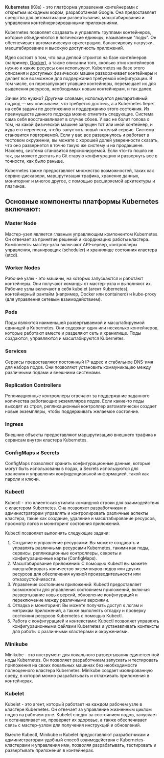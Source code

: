 **Kubernetes** (K8s) - это платформа управления контейнерами с открытым исходным кодом, разработанная Google. Она предоставляет средства для автоматизации развертывания, масштабирования и управления контейнеризированными приложениями.

Kubernetes позволяет создавать и управлять группами контейнеров, которые объединяются в логические единицы, называемые "поды". Он обеспечивает автоматическую оркестрацию, балансировку нагрузки, масштабирование и высокую доступность приложений.

Идея состоят в том, что ваш деплой строится на базе контейнеров (например, [Docker](https://eax.me/docker/)), а также описании того, сколько этих контейнеров нужно и какие ресурсы они используют. Kubernetes на базе этого описания и доступных физических машин разворачивает контейнеры и делает все возможное для поддержания требуемой конфигурации. В том числе, он перезапускает упавшие контейнеры, перемещает их для выделения ресурсов, необходимых новым контейнерам, и так далее.

Зачем это нужно? Другими словами, используется декларативный подход — мы описываем, _что_ требуется достичь, а а Kubernetes берет на себя задачи по достижению и поддержанию этого состояния. Из преимуществ данного подхода можно отметить следующие. Система сама себя восстанавливает в случае сбоев. У вас не болит голова о том, на какой физической машине запущен тот или иной контейнер, и куда его перенести, чтобы запустить новый тяжелый сервис. Система становится повторяемой. Если у вас все развернулось и работает в тестовом окружении, вы можете с хорошей долей уверенности сказать, что оно развернется в точно такую же систему и на продакшене. Наконец, система становится версионируемой. Если что-то пошло не так, вы можете достать из Git старую конфигурацию и развернуть все в точности, как было раньше.

Kubernetes также предоставляет множество возможностей, таких как сервис-дискавери, маршрутизация трафика, хранение данных, мониторинг и многое другое, с помощью расширяемой архитектуры и плагинов.

## Основные компоненты платформы Kubernetes включают:

### Master Node

Мастер-узел является главным управляющим компонентом Kubernetes. Он отвечает за принятие решений и координацию работы кластера. Компоненты мастер-узла включают API-сервер, контроллеры управления, планировщик (scheduler) и хранилище состояния кластера (etcd).

### Worker Nodes

Рабочие узлы - это машины, на которых запускаются и работают контейнеры. Они получают команды от мастер-узла и выполняют их. Рабочие узлы включают в себя kubelet (агент Kubernetes), контейнерный рантайм (например, Docker или containerd) и kube-proxy (для управления сетевым взаимодействием).

### Pods

Поды являются наименьшей развертываемой и масштабируемой единицей в Kubernetes. Они содержат один или несколько контейнеров, которые работают вместе и разделяют сеть и хранилище. Поды создаются, управляются и масштабируются Kubernetes.

### Services

Сервисы предоставляют постоянный IP-адрес и стабильное DNS-имя для набора подов. Они позволяют установить коммуникацию между различными подами и внешними системами.

### Replication Controllers

Репликационные контроллеры отвечают за поддержание заданного количества работающих экземпляров подов. Если какие-то поды выходят из строя, репликационный контроллер автоматически создает новые экземпляры, чтобы поддерживать желаемое состояние.

### Ingress

Внешние объекты предоставляют маршрутизацию внешнего трафика к сервисам внутри кластера Kubernetes.

### ConfigMaps и Secrets

ConfigMaps позволяют хранить конфигурационные данные, которые могут быть использованы в подах, а Secrets используются для хранения и управления конфиденциальной информацией, такой как пароли и ключи.

### Kubectl

Kubectl - это клиентская утилита командной строки для взаимодействия с кластером Kubernetes. Она позволяет разработчикам и администраторам управлять и контролировать различные аспекты кластера, такие как создание, удаление и масштабирование ресурсов, просмотр логов и мониторинг состояния приложений.

Kubectl позволяет выполнять следующие задачи:

1. Создание и управление ресурсами: Вы можете создавать и управлять различными ресурсами Kubernetes, такими как поды, сервисы, репликационные контроллеры, секреты и конфигурационные карты (ConfigMaps).
2. Масштабирование приложений: С помощью Kubectl вы можете масштабировать количество экземпляров подов или других ресурсов для обеспечения нужной производительности или отказоустойчивости.
3. Управление состоянием приложений: Kubectl предоставляет возможности для управления состоянием приложений, включая развертывание новых версий, обновление конфигураций и переключение между различными версиями.
4. Отладка и мониторинг: Вы можете получать доступ к логам и метрикам приложений, а также выполнять отладку и проверку состояния ресурсов Kubernetes с помощью Kubectl.
5. Работа с конфигурацией и контекстами: Kubectl позволяет управлять конфигурационными файлами Kubernetes и устанавливать контексты для работы с различными кластерами и окружениями.

### Minikube

Minikube - это инструмент для локального развертывания единственной ноды Kubernetes. Он позволяет разработчикам запускать и тестировать приложения на своих локальных машинах без необходимости полноценного кластера Kubernetes. Minikube создает изолированную среду, в которой можно разрабатывать и отлаживать приложения в контейнерах.

### Kubelet

Kubelet - это агент, который работает на каждом рабочем узле в кластере Kubernetes. Он отвечает за управление жизненным циклом подов на рабочем узле. Kubelet следит за состоянием подов, запускает и останавливает их, проверяет их здоровье, а также обеспечивает связь с мастер-узлом для получения инструкций и обновлений.

Вместе Kubectl, Minikube и Kubelet предоставляют разработчикам и администраторам удобный способ взаимодействия с Kubernetes-кластерами и управления ими, позволяя разрабатывать, тестировать и развертывать приложения в контейнерах.